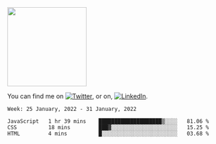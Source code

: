 <!-- ![visitors](https://visitor-badge.glitch.me/badge?page_id=page.id) -->

<img height="180em" src="https://github-readme-stats.vercel.app/api?username=alihernandez&show_icons=true&hide_border=true&&count_private=true&include_all_commits=true" />

<!-- Actual text -->

You can find me on [![Twitter][1.2]][1], or on, [![LinkedIn][2.2]][2].

<!-- Icons -->

[1.2]: http://i.imgur.com/wWzX9uB.png (twitter icon without padding)
[2.2]: https://raw.githubusercontent.com/MartinHeinz/MartinHeinz/master/linkedin-3-16.png (LinkedIn icon without padding)

<!-- Links to your social media accounts -->

[1]: https://twitter.com/phantomramen
[2]: https://www.linkedin.com/in/ali-hernandez-96b1b71a9/

<!--START_SECTION:waka-->
```text
Week: 25 January, 2022 - 31 January, 2022

JavaScript   1 hr 39 mins    ████████████████████▒░░░░   81.06 % 
CSS          18 mins         ███▓░░░░░░░░░░░░░░░░░░░░░   15.25 % 
HTML         4 mins          █░░░░░░░░░░░░░░░░░░░░░░░░   03.68 % 
```
<!--END_SECTION:waka-->
